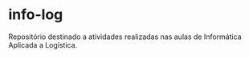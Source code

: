 # info-log
Repositório destinado a atividades realizadas nas aulas de Informática Aplicada a Logística.
